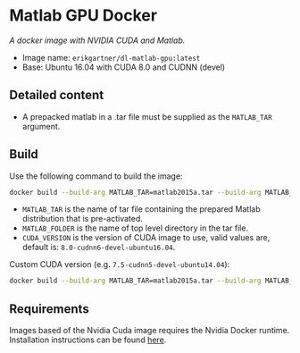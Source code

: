 # Matlab GPU Docker
*A docker image with NVIDIA CUDA and Matlab.*

- Image name: `erikgartner/dl-matlab-gpu:latest`
- Base: Ubuntu 16.04 with CUDA 8.0 and CUDNN (devel)

## Detailed content

- A prepacked matlab in a .tar file must be supplied as the `MATLAB_TAR` argument.

## Build

Use the following command to build the image:

```bash
docker build --build-arg MATLAB_TAR=matlab2015a.tar --build-arg MATLAB_FOLDER=matlab2015a -t erikgartner/dl-matlab-gpu:latest .
```

- `MATLAB_TAR` is the name of tar file containing the prepared Matlab distribution that is pre-activated.
- `MATLAB_FOLDER` is the name of top level directory in the tar file.
- `CUDA_VERSION` is the version of CUDA image to use, valid values are, default is: `8.0-cudnn6-devel-ubuntu16.04`.

Custom CUDA version (e.g. `7.5-cudnn5-devel-ubuntu14.04`):
```bash
docker build --build-arg MATLAB_TAR=matlab2015a.tar --build-arg MATLAB_FOLDER=matlab2015a --build-arg CUDA_VERSION=7.5-cudnn5-devel-ubuntu14.04 -t erikgartner/dl-matlab-gpu:7.5-cudnn5-devel-ubuntu14.04 .
```

## Requirements
Images based of the Nvidia Cuda image requires the Nvidia Docker runtime.
Installation instructions can be found [here](https://github.com/NVIDIA/nvidia-docker).
